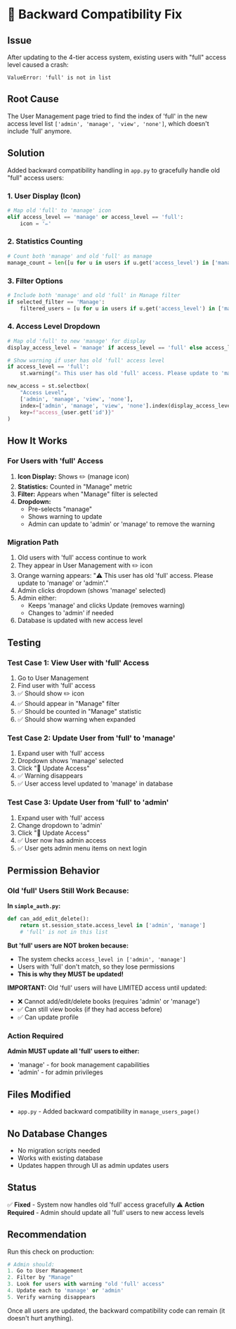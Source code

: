 # 🔧 Backward Compatibility Fix

## Issue
After updating to the 4-tier access system, existing users with "full" access level caused a crash:
```
ValueError: 'full' is not in list
```

## Root Cause
The User Management page tried to find the index of 'full' in the new access level list `['admin', 'manage', 'view', 'none']`, which doesn't include 'full' anymore.

## Solution
Added backward compatibility handling in `app.py` to gracefully handle old "full" access users:

### 1. User Display (Icon)
```python
# Map old 'full' to 'manage' icon
elif access_level == 'manage' or access_level == 'full':
    icon = '✏️'
```

### 2. Statistics Counting
```python
# Count both 'manage' and old 'full' as manage
manage_count = len([u for u in users if u.get('access_level') in ['manage', 'full']])
```

### 3. Filter Options
```python
# Include both 'manage' and old 'full' in Manage filter
if selected_filter == 'Manage':
    filtered_users = [u for u in users if u.get('access_level') in ['manage', 'full']]
```

### 4. Access Level Dropdown
```python
# Map old 'full' to new 'manage' for display
display_access_level = 'manage' if access_level == 'full' else access_level

# Show warning if user has old 'full' access level
if access_level == 'full':
    st.warning("⚠️ This user has old 'full' access. Please update to 'manage' or 'admin'.")

new_access = st.selectbox(
    "Access Level",
    ['admin', 'manage', 'view', 'none'],
    index=['admin', 'manage', 'view', 'none'].index(display_access_level),
    key=f"access_{user.get('id')}"
)
```

## How It Works

### For Users with 'full' Access
1. **Icon Display:** Shows ✏️ (manage icon)
2. **Statistics:** Counted in "Manage" metric
3. **Filter:** Appears when "Manage" filter is selected
4. **Dropdown:**
   - Pre-selects "manage"
   - Shows warning to update
   - Admin can update to 'admin' or 'manage' to remove the warning

### Migration Path
1. Old users with 'full' access continue to work
2. They appear in User Management with ✏️ icon
3. Orange warning appears: "⚠️ This user has old 'full' access. Please update to 'manage' or 'admin'."
4. Admin clicks dropdown (shows 'manage' selected)
5. Admin either:
   - Keeps 'manage' and clicks Update (removes warning)
   - Changes to 'admin' if needed
6. Database is updated with new access level

## Testing

### Test Case 1: View User with 'full' Access
1. Go to User Management
2. Find user with 'full' access
3. ✅ Should show ✏️ icon
4. ✅ Should appear in "Manage" filter
5. ✅ Should be counted in "Manage" statistic
6. ✅ Should show warning when expanded

### Test Case 2: Update User from 'full' to 'manage'
1. Expand user with 'full' access
2. Dropdown shows 'manage' selected
3. Click "💾 Update Access"
4. ✅ Warning disappears
5. ✅ User access level updated to 'manage' in database

### Test Case 3: Update User from 'full' to 'admin'
1. Expand user with 'full' access
2. Change dropdown to 'admin'
3. Click "💾 Update Access"
4. ✅ User now has admin access
5. ✅ User gets admin menu items on next login

## Permission Behavior

### Old 'full' Users Still Work Because:

**In `simple_auth.py`:**
```python
def can_add_edit_delete():
    return st.session_state.access_level in ['admin', 'manage']
    # 'full' is not in this list
```

**But 'full' users are NOT broken because:**
- The system checks `access_level in ['admin', 'manage']`
- Users with 'full' don't match, so they lose permissions
- **This is why they MUST be updated!**

**IMPORTANT:** Old 'full' users will have LIMITED access until updated:
- ❌ Cannot add/edit/delete books (requires 'admin' or 'manage')
- ✅ Can still view books (if they had access before)
- ✅ Can update profile

### Action Required
**Admin MUST update all 'full' users to either:**
- 'manage' - for book management capabilities
- 'admin' - for admin privileges

## Files Modified
- `app.py` - Added backward compatibility in `manage_users_page()`

## No Database Changes
- No migration scripts needed
- Works with existing database
- Updates happen through UI as admin updates users

## Status
✅ **Fixed** - System now handles old 'full' access gracefully
⚠️ **Action Required** - Admin should update all 'full' users to new access levels

## Recommendation
Run this check on production:
```python
# Admin should:
1. Go to User Management
2. Filter by "Manage"
3. Look for users with warning "old 'full' access"
4. Update each to 'manage' or 'admin'
5. Verify warning disappears
```

Once all users are updated, the backward compatibility code can remain (it doesn't hurt anything).
